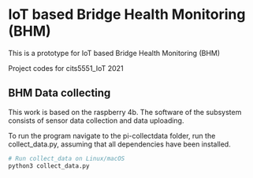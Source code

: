 # IoT based Bridge Health Monitoring (BHM)

This is a prototype for IoT based Bridge Health Monitoring (BHM)

Project codes for cits5551_IoT 2021

## BHM Data collecting
This work is based on the raspberry 4b. The software of the subsystem consists of sensor data collection and data uploading.

To run the program navigate to the pi-collectdata folder, run the collect_data.py, assuming that all dependencies have been installed. 

```bash
# Run collect_data on Linux/macOS
python3 collect_data.py
```
